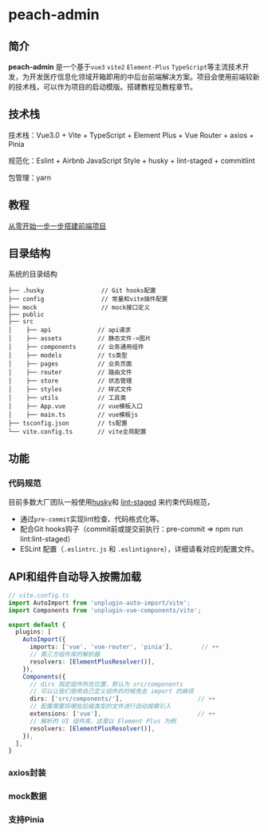 # peach-admin

## 简介

**peach-admin** 是一个基于`vue3` `vite2` `Element-Plus` `TypeScript`等主流技术开发，为开发医疗信息化领域开箱即用的中后台前端解决方案。项目会使用前端较新的技术栈，可以作为项目的启动模版。搭建教程见教程章节。

## 技术栈

技术栈：Vue3.0 + Vite + TypeScript + Element Plus + Vue Router + axios + Pinia

规范化：Eslint + Airbnb JavaScript Style + husky + lint-staged + commitlint

包管理：yarn

## 教程

[从零开始一步一步搭建前端项目](https://juejin.cn/column/7068213300734984228)

## 目录结构

系统的目录结构

```
├── .husky                // Git hooks配置
├── config                // 常量和vite插件配置
├── mock                  // mock接口定义
├── public                
├── src     
│    ├── api             // api请求   
│    ├── assets          // 静态文件->图片   
│    ├── components      // 业务通用组件  
│    ├── models          // ts类型
│    ├── pages           // 业务页面 
│    ├── router          // 路由文件   
│    ├── store           // 状态管理 
│    ├── styles          // 样式文件 
│    ├── utils           // 工具类   
│    ├── App.vue         // vue模板入口   
│    ├── main.ts         // vue模板js 
├── tsconfig.json        // ts配置
└── vite.config.ts       // vite全局配置  
```

## 功能

### 代码规范

目前多数大厂团队一般使用[husky](https://github.com/typicode/husky)和 [lint-staged](https://github.com/okonet/lint-staged) 来约束代码规范，

- 通过`pre-commit`实现lint检查、代码格式化等。
- 配合Git hooks钩子（commit前或提交前执行：pre-commit => npm run lint:lint-staged）
- ESLint 配置（`.eslintrc.js` 和 `.eslintignore`），详细请看对应的配置文件。

## API和组件自动导入按需加载

```ts
// vite.config.ts
import AutoImport from 'unplugin-auto-import/vite';        
import Components from 'unplugin-vue-components/vite';   

export default {
  plugins: [
    AutoImport({
      imports: ['vue', 'vue-router', 'pinia'],        // ++
      // 第三方组件库的解析器
      resolvers: [ElementPlusResolver()],
    }),
    Components({
      // dirs 指定组件所在位置，默认为 src/components
      // 可以让我们使用自己定义组件的时候免去 import 的麻烦
      dirs: ['src/components/'],                     // ++
      // 配置需要将哪些后缀类型的文件进行自动按需引入
      extensions: ['vue'],                           // ++
      // 解析的 UI 组件库，这里以 Element Plus 为例
      resolvers: [ElementPlusResolver()],
    }),
  ],
}
```

### axios封装

### mock数据

### 支持Pinia
